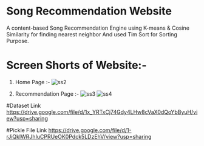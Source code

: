 # Song Recommendation Website
A content-based Song Recommendation Engine using K-means &amp; Cosine Similarity for finding nearest neighbor And used Tim Sort for Sorting Purpose.
# Screen Shorts of Website:-

1. Home Page :-
![ss2](https://user-images.githubusercontent.com/86233386/170850581-9aca9933-15e2-4397-be29-0c3f6dd77706.png)

2. Recommendation Page :-
![ss3](https://user-images.githubusercontent.com/86233386/170850589-8208ee01-3840-42aa-b79c-93d594010ea4.png)
![ss4](https://user-images.githubusercontent.com/86233386/170850592-abadd7b6-0497-4695-87c2-6558a37a68c9.png)

#Dataset Link
https://drive.google.com/file/d/1x_YRTxCj74Gdy4LHw8cVaX0dQoYbByuH/view?usp=sharing

#Pickle File Link
https://drive.google.com/file/d/1-rJiQklWRJhIuCPRUeOK0Pdck5LDzEhV/view?usp=sharing
